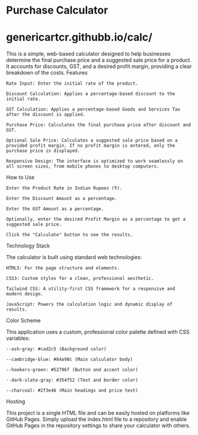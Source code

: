 # Purchase Calculator

# genericartcr.githubb.io/calc/
This is a simple, web-based calculator designed to help businesses determine the final purchase price and a suggested sale price for a product. It accounts for discounts, GST, and a desired profit margin, providing a clear breakdown of the costs.
Features

    Rate Input: Enter the initial rate of the product.

    Discount Calculation: Applies a percentage-based discount to the initial rate.

    GST Calculation: Applies a percentage-based Goods and Services Tax after the discount is applied.

    Purchase Price: Calculates the final purchase price after discount and GST.

    Optional Sale Price: Calculates a suggested sale price based on a provided profit margin. If no profit margin is entered, only the purchase price is displayed.

    Responsive Design: The interface is optimized to work seamlessly on all screen sizes, from mobile phones to desktop computers.

How to Use

    Enter the Product Rate in Indian Rupees (₹).

    Enter the Discount Amount as a percentage.

    Enter the GST Amount as a percentage.

    Optionally, enter the desired Profit Margin as a percentage to get a suggested sale price.

    Click the "Calculate" button to see the results.

Technology Stack

The calculator is built using standard web technologies:

    HTML5: For the page structure and elements.

    CSS3: Custom styles for a clean, professional aesthetic.

    Tailwind CSS: A utility-first CSS framework for a responsive and modern design.

    JavaScript: Powers the calculation logic and dynamic display of results.

Color Scheme

This application uses a custom, professional color palette defined with CSS variables:

    --ash-gray: #cad2c5 (Background color)

    --cambridge-blue: #84a98c (Main calculator body)

    --hookers-green: #52796f (Button and accent color)

    --dark-slate-gray: #354f52 (Text and border color)

    --charcoal: #2f3e46 (Main headings and price text)

Hosting

This project is a single HTML file and can be easily hosted on platforms like GitHub Pages. Simply upload the index.html file to a repository and enable GitHub Pages in the repository settings to share your calculator with others.